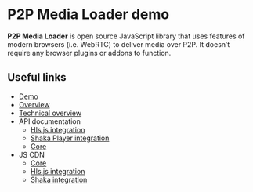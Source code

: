 # P2P Media Loader demo

**P2P Media Loader** is open source JavaScript library that uses features of modern browsers (i.e. WebRTC) to deliver media over P2P. It doesn’t require any browser plugins or addons to function.

## Useful links

- [Demo](http://novage.com.ua/p2p-media-loader/demo.html)
- [Overview](http://novage.com.ua/p2p-media-loader/overview.html)
- [Technical overview](http://novage.com.ua/p2p-media-loader/technical-overview.html)
- API documentation
  - [Hls.js integration](https://github.com/novage/p2p-media-loader/p2p-media-loader-hlsjs)
  - [Shaka Player integration](https://github.com/novage/p2p-media-loader/p2p-media-loader-shaka)
  - [Core](https://github.com/novage/p2p-media-loader/p2p-media-loader-core)
- JS CDN
  - [Core](https://cdn.jsdelivr.net/npm/p2p-media-loader-core@latest/build/)
  - [Hls.js integration](https://cdn.jsdelivr.net/npm/p2p-media-loader-hlsjs@latest/build/)
  - [Shaka integration](https://cdn.jsdelivr.net/npm/p2p-media-loader-shaka@latest/build/)

